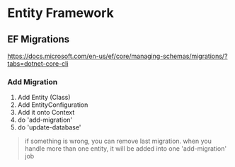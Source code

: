 # Entity Framework

## EF Migrations
https://docs.microsoft.com/en-us/ef/core/managing-schemas/migrations/?tabs=dotnet-core-cli

### Add Migration
1) Add Entity (Class)
2) Add EntityConfiguration 
3) Add it onto Context
4) do 'add-migration'
5) do 'update-database'

> if something is wrong, you can remove last migration.
> when you handle more than one entity, it will be added into one 'add-migration' job
